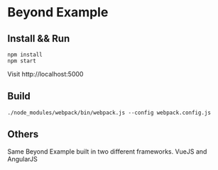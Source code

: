 # Beyond Example

## Install && Run

```
npm install
npm start
```

Visit http://localhost:5000

## Build

```
./node_modules/webpack/bin/webpack.js --config webpack.config.js
``` 

## Others

Same Beyond Example built in two different frameworks. VueJS and AngularJS